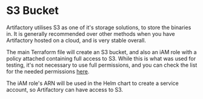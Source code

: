 # S3 Bucket 

Artifactory utilises S3 as one of it's storage solutions, to store the binaries in. It is generally recommended over other methods when you have Artifactory hosted on a cloud, and is 
very stable overall.

The main Terraform file will create an S3 bucket, and also an iAM role with a policy attached containing full access to S3. While this is what was used for testing,
it's not necessary to use full permissions, and you can check the list for the needed permissions [here](https://jfrog.com/help/r/jfrog-installation-setup-documentation/set-up-artifactory-to-use-s3).

The iAM role's ARN will be used in the Helm chart to create a service account, so Artifactory can have access to S3.
